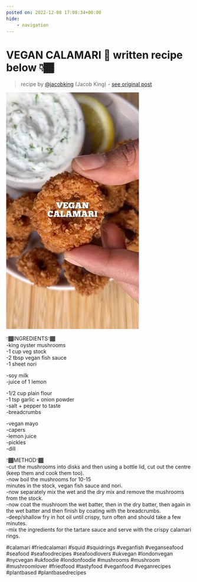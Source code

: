 ```yaml
---
posted on: 2022-12-08 17:08:34+00:00
hide:
    - navigation
---
```


# VEGAN CALAMARI 🦑 written recipe below 👇🏾  

> recipe by [@jacobking](https://www.instagram.com/jacobking/) 
(Jacob King) - [see original post](https://instagram.com/p/Cl6iQ7SqWmX)

![](../img/jacobking_08-12-2022_1712.png)

  
👇🏾INGREDIENTS👇🏾  
-king oyster mushrooms  
-1 cup veg stock  
-2 tbsp vegan fish sauce  
-1 sheet nori  
  
-soy milk  
-juice of 1 lemon  
  
-1/2 cup plain flour  
-1 tsp garlic + onion powder  
-salt + pepper to taste  
-breadcrumbs  
  
-vegan mayo  
-capers  
-lemon juice  
-pickles  
-dill  
  
👇🏾METHOD👇🏾  
-cut the mushrooms into disks and then using a bottle lid, cut out the centre (keep them and cook them too).  
-now boil the mushrooms for 10-15  
minutes in the stock, vegan fish sauce and nori.  
-now separately mix the wet and the dry mix and remove the mushrooms from the stock.  
-now coat the mushroom the wet batter, then in the dry batter, then again in the wet batter and then finish by coating with the breadcrumbs.  
-deep/shallow fry in hot oil until crispy, turn often and should take a few minutes.  
-mix the ingredients for the tartare sauce and serve with the crispy calamari rings.  
  
\#calamari \#friedcalamari \#squid \#squidrings \#veganfish \#veganseafood \#seafood \#seafoodrecipes \#seafoodlovers \#ukvegan \#londonvegan \#nycvegan \#ukfoodie \#londonfoodie \#mushrooms \#mushroom \#mushroomlover \#friedfood \#tastyfood \#veganfood \#veganrecipes \#plantbased \#plantbasedrecipes   